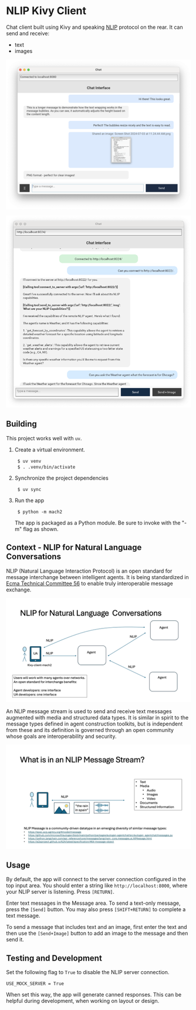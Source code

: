 
# NLIP Kivy Client

Chat client built using Kivy and speaking [NLIP](https://github.com/nlip-project) protocol on the rear.  It can send and receive:

- text
- images

![Mach2 Screenshot](pics/mach2-1.png)

![Mach2 Screenshot the Second](pics/mach2-2.png)


## Building

This project works well with `uv`.

1. Create a virtual environment.

        $ uv venv
    	$ . .venv/bin/activate
		
2. Synchronize the project dependencies

        $ uv sync
		
3. Run the app

        $ python -m mach2
        
    The app is packaged as a Python module.  Be sure to invoke with the "-m" flag as shown.
		

## Context - NLIP for Natural Language Conversations

NLIP (Natural Language Interaction Protocol) is an open standard for message interchange between intelligent agents.  It is being standardized in [Ecma Technical Committee 56](https://ecma-international.org/technical-committees/tc56/) to enable truly interoperable message exchange. 

![NLIP Conversations](pics/mach2-pics-01/Slide1.png)


An NLIP message stream is used to send and receive text messages augmented with media and structured data types.  It is similar in spirit to the message types defined in agent construction toolkits, but is independent from these and its definition is governed through an open community whose goals are interoperability and security.


![NLIP Messages](pics/mach2-pics-01/Slide2.png)


## Usage

By default, the app will connect to the server connection configured in the top input area.  You should enter a string like `http://localhost:8000`, where your NLIP server is listening.  Press `[RETURN]`.

Enter text messages in the Message area.  To send a text-only message, press the `[Send]` button.  You may also press `[SHIFT+RETURN]` to complete a text message.

To send a message that includes text and an image, first enter the text and then use the `[Send+Image]` button to add an image to the message and then send it.


## Testing and Development

Set the following flag to `True` to disable the NLIP server connection.

    USE_MOCK_SERVER = True
	
When set this way, the app will generate canned responses.  This can be helpful during development, when working on layout or design.



